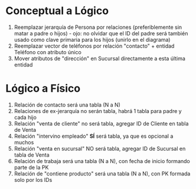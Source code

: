 # Conceptual a Lógico
1. Reemplazar jerarquía de Persona por relaciones (preferiblemente sin matar a padre o hijos) - ojo: no olvidar que el ID del padre será también usado como clave primaria para los hijos (unirlo en el diagrama)
2. Reemplazar vector de teléfonos por relación "contacto" + entidad Teléfono con atributo único
3. Mover atributos de "dirección" en Sucursal directamente a esta última entidad

# Lógico a Físico
1. Relación de contacto será una tabla (N a N)
2. Relaciones de ex-jerarquía no serán tabla, habrá 1 tabla para padre y cada hijo
3. Relación "venta de cliente" no será tabla, agregar ID de Cliente en tabla de Venta
4. Relación "intervino empleado" **SÍ** será tabla, ya que es opcional a muchos
5. Relación "venta en sucursal" NO será tabla, agregar ID de Sucursal en tabla de Venta
6. Relación de trabaja será una tabla (N a N), con fecha de inicio formando parte de la PK
7. Relación de "contiene producto" será una tabla (N a N), con PK formada solo por los IDs